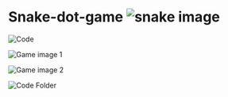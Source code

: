 # Snake-dot-game                                                         ![snake image](https://github.com/user-attachments/assets/4a78afa4-ea85-4c80-a2a2-378f59466646)


![Code](https://github.com/user-attachments/assets/17992d00-f2df-422a-976a-745083b7ece7)



![Game image 1](https://github.com/user-attachments/assets/6e52a7d4-6ffa-4d43-b600-ae85b9fd7938)



![Game image 2](https://github.com/user-attachments/assets/297db01c-d3ee-48bf-a7d1-bafdb4ded457)



![Code Folder](https://github.com/user-attachments/assets/1b7efa6c-a460-49b9-817c-1dcb9219a5e1)
